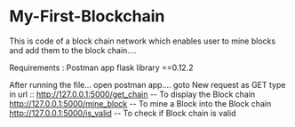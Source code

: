 # My-First-Blockchain

This is code of a block chain network which enables user to mine blocks and add them to the block chain....

Requirements : 
                Postman app
                flask library ==0.12.2
                
After running the file... 
open postman app....
goto New request as GET
type in url ::  http://127.0.0.1:5000/get_chain  -- To display the Block chain
                http://127.0.0.1:5000/mine_block  -- To mine a Block into the Block chain
                http://127.0.0.1:5000/is_valid  -- To check if Block chain is valid
                    
                
